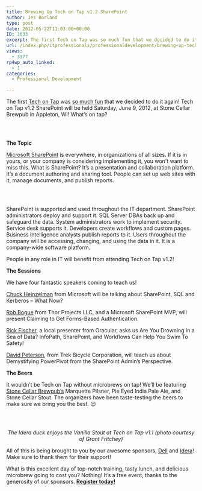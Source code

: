 ```yaml
---
title: Brewing Up Tech on Tap v1.2 SharePoint
author: Jes Borland
type: post
date: 2012-05-22T11:03:00+00:00
ID: 1633
excerpt: The first Tech on Tap was so much fun that we decided to do it again! Tech on Tap v1.2 SharePoint will be held Saturday, June 9, 2012, at Stone Cellar Brewpub in Appleton, WI! What’s on tap?
url: /index.php/itprofessionals/professionaldevelopment/brewing-up-tech-on-tap/
views:
  - 3377
rp4wp_auto_linked:
  - 1
categories:
  - Professional Development

---
```

The first [Tech on Tap][1] was [so much fun][2] that we decided to do it again! Tech on Tap v1.2 SharePoint will be held Saturday, June 9, 2012, at Stone Cellar Brewpub in Appleton, WI! What’s on tap?

 

<p style="text-align: center;">
  <img src="/wp-content/uploads/users/grrlgeek/Tech-on-Tap_FINALBLUE.png?mtime=1317820723" alt="" />
</p>

**The Topic** 

[Microsoft SharePoint][3] is everywhere, in organizations of all sizes. If it is in yours, or your company is considering implementing it, you won't want to miss this. What is SharePoint? It’s a presentation and collaboration platform. It’s a document authoring and sharing tool. People can set up web sites with it, manage documents, and publish reports.

 

<p style="text-align: center;">
  <img src="http://www.techontap.org/wp-content/uploads/2012/03/MSSharePoint-300x120.png" alt="" />
</p>

SharePoint is supported and used throughout the IT department. SharePoint administrators deploy and support it. SQL Server DBAs back up and safeguard the data. System administrators work to implement security. Service desk supports it. Developers create workflows and custom pages. Business intelligence analysts publish reports to it. Users throughout the company will be accessing, changing, and using the data in it. It is a company-wide software platform.

People in any role in IT will benefit from attending Tech on Tap v1.2!

**The Sessions** 

We have four fantastic speakers coming to teach us!

[Chuck Heinzelman][4] from Microsoft will be talking about SharePoint, SQL and Kerberos – What Now?

[Rob Bogue][5] from Thor Projects LLC, and a Microsoft SharePoint MVP, will present Claiming to Get Forms-Based Authentication.

[Rick Fischer][6], a local presenter from Oracular, asks us Are You Drowning in a Sea of Data? InfoPath, SharePoint, and Workflows Can Help You Swim To Safety!

[David Peterson][7], from Trek Bicycle Corporation, will teach us about Demystifying PowerPivot from the SharePoint Admin’s Perspective.

**The Beers** 

It wouldn’t be Tech on Tap without microbrews on tap! We’ll be featuring [Stone Cellar Brewpub’s][8] Marquette Pilsner, Pie Eyed India Pale Ale, and Stone Cellar Stout. The organizers have been taste-testing the beers to make sure we bring you the best. 😉

 

<p style="text-align: center;">
  <img src="/wp-content/uploads/users/grrlgeek/AkRHuYgCQAEj5U4.jpg?mtime=1337691621" alt="" />
</p>

<p style="text-align: center;">
  <em>The Idera duck enjoys the Vanilla Stout at Tech on Tap v1.1 (photo courtesy of Grant Fritchey)</em>
</p>

All of this is being brought to you by our awesome sponsors, [Dell][9] and [Idera][10]! Make sure to thank them for their support!

What is this excellent day of top-notch training, tasty lunch, and delicious microbrew going to cost you? Nothing! It’s a free event, thanks to the generosity of our sponsors. [**Register today!**][11]

 [1]: http://www.techontap.org/
 [2]: /index.php/ITProfessionals/ProfessionalDevelopment/tech-on-tap-v1-1
 [3]: http://sharepoint.microsoft.com/en-us/Pages/default.aspx
 [4]: http://www.techontap.org/2012/05/21/meet-your-speakers-chuck-heinzelman/
 [5]: http://www.techontap.org/2012/05/21/meet-your-speakers-rob-bogue/
 [6]: http://www.techontap.org/2012/05/21/meet-your-speakers-rick-fischer/
 [7]: http://www.techontap.org/2012/05/21/meet-your-speakers-david-peterson/
 [8]: http://stonecellarbrewpub.com/index.php/menus/beer-menu
 [9]: http://www.dell.com/
 [10]: http://www.idera.com/Content/Home.aspx
 [11]: http://www.eventbrite.com/event/2505867116